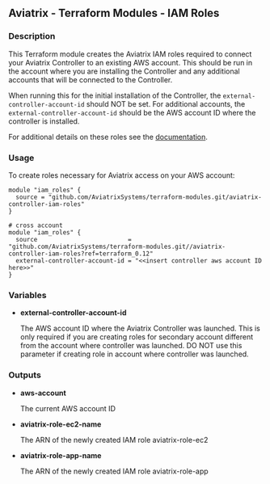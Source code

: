 ## Aviatrix - Terraform Modules - IAM Roles

### Description
This Terraform module creates the Aviatrix IAM roles required to connect your Aviatrix Controller to an existing AWS
account.  This should be run in the account where you are installing the Controller and any additional accounts that
will be connected to the Controller.

When running this for the initial installation of the Controller, the `external-controller-account-id` should NOT be
set.  For additional accounts, the `external-controller-account-id` should be the AWS account ID where the controller
is installed.

For additional details on these roles see the [documentation](https://docs.aviatrix.com/HowTos/HowTo_IAM_role.html).

### Usage

To create roles necessary for Aviatrix access on your AWS account:
```
module "iam_roles" {
  source = "github.com/AviatrixSystems/terraform-modules.git/aviatrix-controller-iam-roles"
}

# cross account 
module "iam_roles" {
  source                         = "github.com/AviatrixSystems/terraform-modules.git//aviatrix-controller-iam-roles?ref=terraform_0.12"
  external-controller-account-id = "<<insert controller aws account ID here>>"
}
```

### Variables
  
- **external-controller-account-id** <Optional>

  The AWS account ID where the Aviatrix Controller was launched. This is only required if you are creating roles for 
  secondary account different from the account where controller was launched. DO NOT use this parameter if creating role 
  in account where controller was launched.

### Outputs

- **aws-account**

  The current AWS account ID
  
- **aviatrix-role-ec2-name**

  The ARN of the newly created IAM role aviatrix-role-ec2
  
- **aviatrix-role-app-name**

  The ARN of the newly created IAM role aviatrix-role-app

